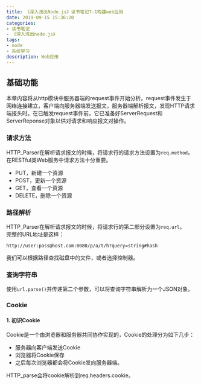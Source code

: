 ```yaml
---
title: 《深入浅出Node.js》读书笔记7-1构建web应用
date: 2019-09-15 15:36:20
categories:
- 读书笔记
- 《深入浅出node.js》
tags:
- node
- 系统学习
description: Web应用
---
```

## 基础功能
本章内容将从http模块中服务器端的request事件开始分析。request事件发生于网络连接建立，客户端向服务器端发送报文，服务器端解析报文，发现HTTP请求端报头时。在已触发request事件前，它已准备好ServerRequest和ServerReponse对象以供对请求和响应报文对操作。

### 请求方法
HTTP_Parser在解析请求报文的时候，将请求行的请求方法设置为`req.method`。在RESTful类Web服务中请求方法十分重要。
- PUT，新建一个资源
- POST，更新一个资源
- GET，查看一个资源
- DELETE，删除一个资源

### 路径解析
HTTP_Parser在解析请求报文的时候，将请求行的第二部分设置为`req.url`。    
完整的URL地址是这样：
```
http://user:pass@host.com:8080/p/a/t/h?query=string#hash
```
我们可以根据路径查找磁盘中的文件，或者选择控制器。

### 查询字符串
使用`url.parse()`并传递第二个参数，可以将查询字符串解析为一个JSON对象。 

### Cookie
#### 1. 初识Cookie
Cookie是一个由浏览器和服务器共同协作实现的，Cookie的处理分为如下几步：
- 服务器向客户端发送Cookie
- 浏览器将Cookie保存
- 之后每次浏览器都会将Cookie发向服务器端。  

HTTP_parse会将cookie解析到req.headers.cookie。